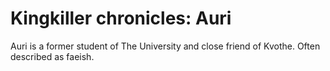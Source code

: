 # Kingkiller chronicles: Auri
Auri is a former student of The University and close friend of Kvothe. Often described as faeish.